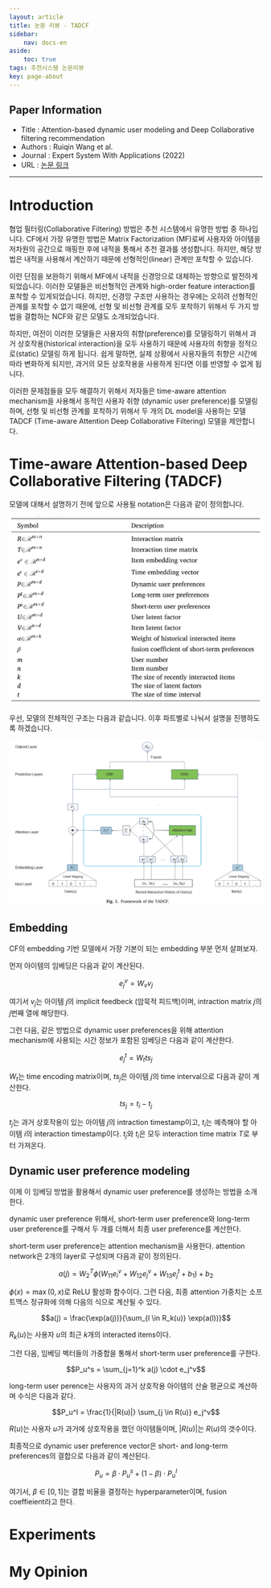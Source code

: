 ```yaml
---
layout: article
title: 눈문 리뷰 - TADCF
sidebar:
    nav: docs-en
aside:
    toc: true
tags: 추천시스템 논문리뷰
key: page-about
---
```


## Paper Information

- Title : Attention-based dynamic user modeling and Deep Collaborative filtering recommendation
- Authors : Ruiqin Wang et al.
- Journal : Expert System With Applications (2022)
- URL : [논문 링크](https://www.sciencedirect.com/science/article/pii/S0957417421013816)

---

# Introduction

협업 필터링(Collaborative Filtering) 방법은 추천 시스템에서 유명한 방법 중 하나입니다. CF에서 가장 유명한 방법은 Matrix Factorization (MF)로써 사용자와 아이템을 저차원의 공간으로 매핑한 후에 내적을 통해서 추천 결과를 생성합니다. 하지만, 해당 방법은 내적을 사용해서 계산하기 때문에 선형적인(linear) 관계만 포착할 수 있습니다.

이런 단점을 보완하기 위해서 MF에서 내적을 신경망으로 대체하는 방향으로 발전하게 되었습니다. 이러한 모델들은 비선형적인 관계와 high-order feature interaction를 포착할 수 있게되었습니다. 하지만, 신경망 구조만 사용하는 경우에는 오히려 선형적인 관계를 포착할 수 없기 때문에, 선형 및 비선형 관계를 모두 포착하기 위해서 두 가지 방법을 결합하는 NCF와 같은 모델도 소개되었습니다.

하지만, 여전이 이러한 모델들은 사용자의 취향(preference)를 모델링하기 위해서 과거 상호작용(historical interaction)을 모두 사용하기 때문에 사용자의 취향을 정적으로(static) 모델링 하게 됩니다. 쉽게 말하면, 실제 상황에서 사용자들의 취향은 시간에 따라 변화하게 되지만, 과거의 모든 상호작용을 사용하게 된다면 이를 반영할 수 없게 됩니다.

이러한 문제점들을 모두 해결하기 위해서 저자들은 time-aware attention mechanism을 사용해서 동적인 사용자 취향 (dynamic user preference)를 모델링하며, 선형 및 비선형 관계를 포착하기 위해서 두 개의 DL model을 사용하는 모델 TADCF (Time-aware Attention Deep Collaborative Filtering) 모델을 제안합니다.

# Time-aware Attention-based Deep Collaborative Filtering (TADCF)

모델에 대해서 설명하기 전에 앞으로 사용될 notation은 다음과 같이 정의합니다.

![Table1](/image/RS-Paper-No5/RS-Paper-No5-Table1.png)

우선, 모델의 전체적인 구조는 다음과 같습니다. 이후 파트별로 나눠서 설명을 진행하도록 하겠습니다.

![Fig1](/image/RS-Paper-No5/RS-Paper-No5-Fig1.png)

## Embedding

CF의 embedding 기반 모델에서 가장 기본이 되는 embedding 부분 먼저 살펴보자.

먼저 아이템의 임베딩은 다음과 같이 계산된다.

$$e_j^v = W_v v_j$$

여기서 $v_j$는 아이템 $j$의 implicit feedbeck (암묵적 피드백)이며, intraction matrix $j$의 $j$번째 열에 해당한다.

그런 다음, 같은 방법으로 dynamic user preferences을 위해 attention mechanism에 사용되는 시간 정보가 포함된 임베딩은 다음과 같이 계산한다.

$$e_j^t = W_t  ts_j$$

$W_t$는 time encoding matrix이며, $ts_j$은 아이템 $j$의 time interval으로 다음과 같이 계산한다.

$$ts_j = t_i - t_j$$

$t_j$는 과거 상호작용이 있는 아이템 $j$의 intraction timestamp이고, $t_i$는 예측해야 할 아이템 $i$의 interaction timestamp이다. $t_j$와 $t_i$은 모두 interaction time matrix $T$로 부터 가져온다.

## Dynamic user preference modeling

이제 이 임베딩 방법을 활용해서 dynamic user preference를 생성하는 방법을 소개한다.

dynamic user preference 위해서, short-term user preference와 long-term user preference를 구해서 두 개를 더해서 최종 user preference를 계산한다.

short-term user preference는 attention mechanism을 사용한다. attention network은 2개의 layer로 구성되며 다음과 같이 정의된다.

$$a(j) = W_2^T \phi(W_{11} e_i^v + W_{12} e_j^v + W_{13} e_j^t + b_1) + b_2$$

$\phi(x) = \max(0, x)$로 ReLU 활성화 함수이다. 그런 다음, 최종 attention 가중치는 소프트맥스 정규화에 의해 다음의 식으로 계산될 수 있다.

$$a(j) = \frac{\exp(a(j))}{\sum_{l \in R_k(u)} \exp(a(l))}$$

$R_k(u)$는 사용자 $u$의 최근 $k$개의 interacted items이다.

그런 다음, 임베딩 벡터들의 가중합을 통해서 short-term user preference를 구한다.

$$P_u^s = \sum_{j=1}^k a(j) \cdot e_j^v$$

long-term user perence는 사용자의 과거 상호작용 아이템의 산술 평균으로 계산하며 수식은 다음과 같다.

$$P_u^I = \frac{1}{|R(u)|} \sum_{j \in R(u)} e_j^v$$

$R(u)$는 사용자 $u$가 과거에 상호작용을 했던 아이템들이며, $|R(u)|$는 $R(u)$의 갯수이다.

최종적으로 dynamic user preference vector은 short- and long-term preferences의 결합으로 다음과 같이 계산된다.

$$P_u = \beta \cdot P_u^s + (1 - \beta) \cdot P_u^I$$

여기서, $\beta \in [0, 1]$는 결합 비율을 결정하는 hyperparameter이며, fusion coeffieient라고 한다.

# Experiments



# My Opinion